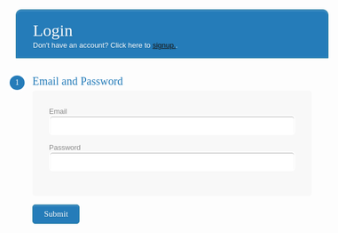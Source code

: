 

<div class="login">
<h1>Login<span>Don't have an account? Click here to <a href="https://hetvit27.github.io/team9trimester2/signup" class="blacktext">signup.</a>.</span></h1>
<form>
    <div class="section"><span>1</span>Email and Password</div>
    <div class="inner-wrap">
        <label>Email <input type="email" name="email" id="email" /></label>
        <label>Password <input type="password" name="password" id="password" required> </label>     
    </div>

 <div class="button-section">
     <input type="submit" name="Login" />
     <span class="privacy-policy">
     </span> 
    </div>
</form>
</div>

<script>
	// send login request for JWT token

	const login_url = 'https://hetvitrivedi.tk/authenticate'

	function login_user() {
    // Set body to include login data
    const body = {
        email: document.getElementById("email").value,
        password: document.getElementById("password").value,
    };

    // Set Headers to support cross origin
    const requestOptions = {
        method: 'POST',
        mode: 'cors', // no-cors, *cors, same-origin
        cache: 'no-cache', // *default, no-cache, reload, force-cache, only-if-cached
        credentials: 'include', // include, *same-origin, omit
        body: JSON.stringify(body),
        headers: {
            "content-type": "application/json",
        },
    };

    // Fetch JWT
    fetch(login_url, requestOptions)
    .then(response => {
        // trap error response from Web API
        if (!response.ok) {
            const errorMsg = 'Login error: ' + response.status;
            console.log(errorMsg);
            return;
        }
        // Success!!!
        // Redirect to Database location
        // window.location.href = "/APCSA/data/database";
  	  })
			.catch(error => {
				console.log('Error: ', error);
			});
		}
</script>

<style> 
    <link href='http://fonts.googleapis.com/css?family=Bitter' rel='stylesheet' type='text/css'>
<style type="text/css">
.login {
	width:450px;
	padding:30px;
	margin:40px auto;
	background: #FFF;
	border-radius: 10px;
	-webkit-border-radius:10px;
	-moz-border-radius: 10px;
	box-shadow: 0px 0px 10px rgba(0, 0, 0, 0.13);
	-moz-box-shadow: 0px 0px 10px rgba(0, 0, 0, 0.13);
	-webkit-box-shadow: 0px 0px 10px rgba(0, 0, 0, 0.13);
}
.login .inner-wrap{
	padding: 30px;
	background: #F8F8F8;
	border-radius: 6px;
	margin-bottom: 15px;
}
.login h1{
	background: #257cb9;
	padding: 20px 30px 15px 30px;
	margin: -30px -30px 30px -30px;
	border-radius: 10px 10px 0 0;
	-webkit-border-radius: 10px 10px 0 0;
	-moz-border-radius: 10px 10px 0 0;
	color: #fff;
	text-shadow: 1px 1px 3px rgba(0, 0, 0, 0.12);
	font: normal 30px 'Bitter', serif;
	-moz-box-shadow: inset 0px 2px 2px 0px rgba(255, 255, 255, 0.17);
	-webkit-box-shadow: inset 0px 2px 2px 0px rgba(255, 255, 255, 0.17);
	box-shadow: inset 0px 2px 2px 0px rgba(255, 255, 255, 0.17);
	border: 1px solid #257C9E;
}
.login h1 > span{
	display: block;
	margin-top: 2px;
	font: 13px Arial, Helvetica, sans-serif;
}
.login label{
	display: block;
	font: 13px Arial, Helvetica, sans-serif;
	color: #888;
	margin-bottom: 15px;
}
.login input[type="text"],
.login input[type="date"],
.login input[type="datetime"],
.login input[type="email"],
.login input[type="number"],
.login input[type="search"],
.login input[type="time"],
.login input[type="url"],
.login input[type="password"],
.login textarea,
.login select {
	display: block;
	box-sizing: border-box;
	-webkit-box-sizing: border-box;
	-moz-box-sizing: border-box;
	width: 100%;
	padding: 8px;
	border-radius: 6px;
	-webkit-border-radius:6px;
	-moz-border-radius:6px;
	border: 2px solid #fff;
	box-shadow: inset 0px 1px 1px rgba(0, 0, 0, 0.33);
	-moz-box-shadow: inset 0px 1px 1px rgba(0, 0, 0, 0.33);
	-webkit-box-shadow: inset 0px 1px 1px rgba(0, 0, 0, 0.33);
}

.login .section{
	font: normal 20px 'Bitter', serif;
	color: #257cb9;
	margin-bottom: 5px;
}
.login .section span {
	background: #257cb9;
	padding: 5px 10px 5px 10px;
	position: absolute;
	border-radius: 50%;
	-webkit-border-radius: 50%;
	-moz-border-radius: 50%;
	border: 4px solid #fff;
	font-size: 14px;
	margin-left: -45px;
	color: #fff;
	margin-top: -3px;
}
.login input[type="button"], 
.login input[type="submit"]{
	background: #257cb9;
	padding: 8px 20px 8px 20px;
	border-radius: 5px;
	-webkit-border-radius: 5px;
	-moz-border-radius: 5px;
	color: #fff;
	text-shadow: 1px 1px 3px rgba(0, 0, 0, 0.12);
	font: normal 30px 'Bitter', serif;
	-moz-box-shadow: inset 0px 2px 2px 0px rgba(255, 255, 255, 0.17);
	-webkit-box-shadow: inset 0px 2px 2px 0px rgba(255, 255, 255, 0.17);
	box-shadow: inset 0px 2px 2px 0px rgba(255, 255, 255, 0.17);
	border: 1px solid #257C9E;
	font-size: 15px;
}
.login input[type="button"]:hover, 
.login input[type="submit"]:hover{
	background: #257cb9;
	-moz-box-shadow: inset 0px 2px 2px 0px rgba(255, 255, 255, 0.28);
	-webkit-box-shadow: inset 0px 2px 2px 0px rgba(255, 255, 255, 0.28);
	box-shadow: inset 0px 2px 2px 0px rgba(255, 255, 255, 0.28);
}
.login .privacy-policy{
	float: right;
	width: 250px;
	font: 12px Arial, Helvetica, sans-serif;
	color: #4D4D4D;
	margin-top: 10px;
	text-align: right;
}

</style>